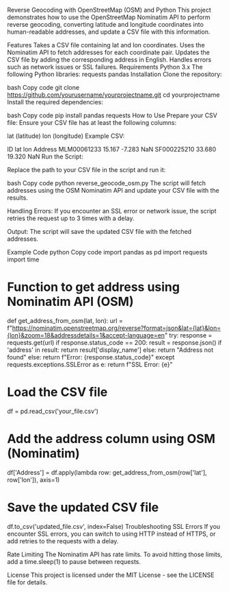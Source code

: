 Reverse Geocoding with OpenStreetMap (OSM) and Python
This project demonstrates how to use the OpenStreetMap Nominatim API to perform reverse geocoding, converting latitude and longitude coordinates into human-readable addresses, and update a CSV file with this information.

Features
Takes a CSV file containing lat and lon coordinates.
Uses the Nominatim API to fetch addresses for each coordinate pair.
Updates the CSV file by adding the corresponding address in English.
Handles errors such as network issues or SSL failures.
Requirements
Python 3.x
The following Python libraries:
requests
pandas
Installation
Clone the repository:

bash
Copy code
git clone https://github.com/yourusername/yourprojectname.git
cd yourprojectname
Install the required dependencies:

bash
Copy code
pip install pandas requests
How to Use
Prepare your CSV file: Ensure your CSV file has at least the following columns:

lat (latitude)
lon (longitude)
Example CSV:

ID	lat	lon	Address
MLM00061233	15.167	-7.283	NaN
SF000225210	33.680	19.320	NaN
Run the Script:

Replace the path to your CSV file in the script and run it:

bash
Copy code
python reverse_geocode_osm.py
The script will fetch addresses using the OSM Nominatim API and update your CSV file with the results.

Handling Errors: If you encounter an SSL error or network issue, the script retries the request up to 3 times with a delay.

Output: The script will save the updated CSV file with the fetched addresses.

Example Code
python
Copy code
import pandas as pd
import requests
import time

# Function to get address using Nominatim API (OSM)
def get_address_from_osm(lat, lon):
    url = f"https://nominatim.openstreetmap.org/reverse?format=json&lat={lat}&lon={lon}&zoom=18&addressdetails=1&accept-language=en"
    try:
        response = requests.get(url)
        if response.status_code == 200:
            result = response.json()
            if 'address' in result:
                return result['display_name']
            else:
                return "Address not found"
        else:
            return f"Error: {response.status_code}"
    except requests.exceptions.SSLError as e:
        return f"SSL Error: {e}"

# Load the CSV file
df = pd.read_csv('your_file.csv')

# Add the address column using OSM (Nominatim)
df['Address'] = df.apply(lambda row: get_address_from_osm(row['lat'], row['lon']), axis=1)

# Save the updated CSV file
df.to_csv('updated_file.csv', index=False)
Troubleshooting
SSL Errors
If you encounter SSL errors, you can switch to using HTTP instead of HTTPS, or add retries to the requests with a delay.

Rate Limiting
The Nominatim API has rate limits. To avoid hitting those limits, add a time.sleep(1) to pause between requests.

License
This project is licensed under the MIT License - see the LICENSE file for details.
